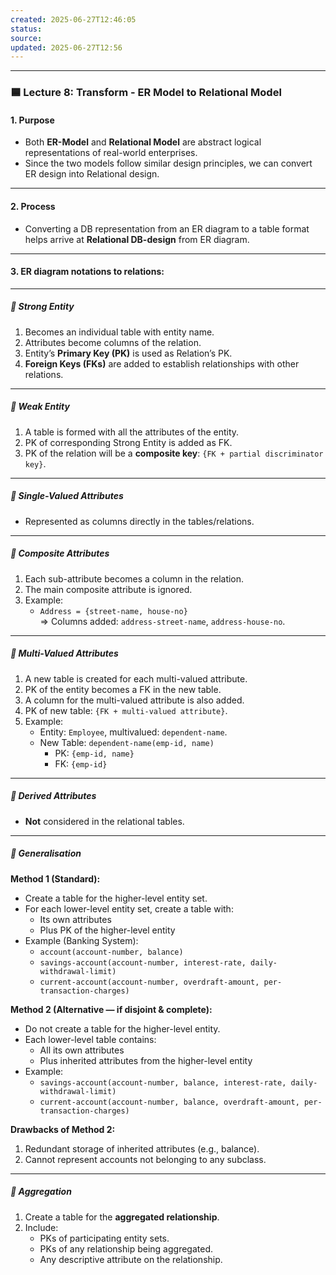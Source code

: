 ```yaml
---
created: 2025-06-27T12:46:05
status: 
source: 
updated: 2025-06-27T12:56
---
```

---

### 🟦 Lecture 8: Transform - ER Model to Relational Model

#### 1. Purpose
- Both **ER-Model** and **Relational Model** are abstract logical representations of real-world enterprises.
- Since the two models follow similar design principles, we can convert ER design into Relational design.

---

#### 2. Process
- Converting a DB representation from an ER diagram to a table format helps arrive at **Relational DB-design** from ER diagram.

---

#### 3. ER diagram notations to relations:

---

##### 🔷 Strong Entity
1. Becomes an individual table with entity name.
2. Attributes become columns of the relation.
3. Entity’s **Primary Key (PK)** is used as Relation’s PK.
4. **Foreign Keys (FKs)** are added to establish relationships with other relations.

---

##### 🔷 Weak Entity
1. A table is formed with all the attributes of the entity.
2. PK of corresponding Strong Entity is added as FK.
3. PK of the relation will be a **composite key**: `{FK + partial discriminator key}`.

---

##### 🔷 Single-Valued Attributes
- Represented as columns directly in the tables/relations.

---

##### 🔷 Composite Attributes
1. Each sub-attribute becomes a column in the relation.
2. The main composite attribute is ignored.
3. Example:
   - `Address = {street-name, house-no}`  
     ⇒ Columns added: `address-street-name`, `address-house-no`.

---

##### 🔷 Multi-Valued Attributes
1. A new table is created for each multi-valued attribute.
2. PK of the entity becomes a FK in the new table.
3. A column for the multi-valued attribute is also added.
4. PK of new table: `{FK + multi-valued attribute}`.
5. Example:
   - Entity: `Employee`, multivalued: `dependent-name`.
   - New Table: `dependent-name(emp-id, name)`
     - PK: `{emp-id, name}`
     - FK: `{emp-id}`

---

##### 🔷 Derived Attributes
- **Not** considered in the relational tables.

---

##### 🔷 Generalisation

**Method 1 (Standard):**
- Create a table for the higher-level entity set.
- For each lower-level entity set, create a table with:
  - Its own attributes
  - Plus PK of the higher-level entity
- Example (Banking System):
  - `account(account-number, balance)`
  - `savings-account(account-number, interest-rate, daily-withdrawal-limit)`
  - `current-account(account-number, overdraft-amount, per-transaction-charges)`

**Method 2 (Alternative — if disjoint & complete):**
- Do not create a table for the higher-level entity.
- Each lower-level table contains:
  - All its own attributes
  - Plus inherited attributes from the higher-level entity
- Example:
  - `savings-account(account-number, balance, interest-rate, daily-withdrawal-limit)`
  - `current-account(account-number, balance, overdraft-amount, per-transaction-charges)`

**Drawbacks of Method 2:**
1. Redundant storage of inherited attributes (e.g., balance).
2. Cannot represent accounts not belonging to any subclass.

---

##### 🔷 Aggregation
1. Create a table for the **aggregated relationship**.
2. Include:
   - PKs of participating entity sets.
   - PKs of any relationship being aggregated.
   - Any descriptive attribute on the relationship.


